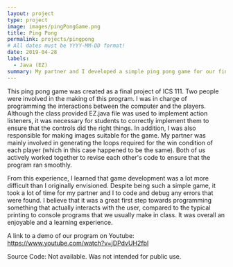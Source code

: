 ```yaml
---
layout: project
type: project
image: images/pingPongGame.png
title: Ping Pong
permalink: projects/pingpong
# All dates must be YYYY-MM-DD format!
date: 2019-04-28
labels:
  - Java (EZ)
summary: My partner and I developed a simple ping pong game for our final project in ICS 111.
---
```


This ping pong game was created as a final project of ICS 111. Two people were involved in the making of this program. I was in charge of programming the interactions between the computer and the players. Although the class provided EZ.java file was used to implement action listeners, it was necessary for students to correctly implement them to ensure that the controls did the right things. In addition, I was also responsible for making images suitable for the game. My partner was mainly involved in generating the loops required for the win condition of each player (which in this case happened to be the same). Both of us actively worked together to revise each other's code to ensure that the program ran smoothly.

From this experience, I learned that game development was a lot more difficult than I originally envisioned. Despite being such a simple game, it took a lot of time for my partner and I to code and debug any errors that were found. I believe that it was a great first step towards programming something that actually interacts with the user, compared to the typical printing to console programs that we usually make in class. It was overall an enjoyable and a learning experience.

A link to a demo of our program on Youtube: https://www.youtube.com/watch?v=jDPdvUH2fbI

Source Code: Not available. Was not intended for public use.



